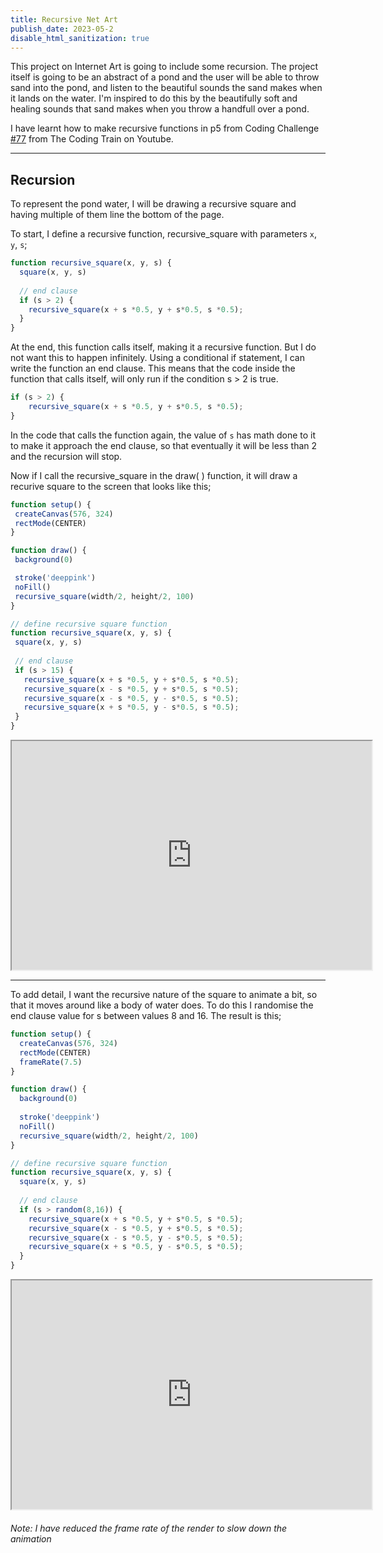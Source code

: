 ```yaml
---
title: Recursive Net Art
publish_date: 2023-05-2
disable_html_sanitization: true
---
```


This project on Internet Art is going to include some recursion. The project itself is going to be an abstract of a pond and the user will be able to throw sand into the pond, and listen to the beautiful sounds the sand makes when it lands on the water. I'm inspired to do this by the beautifully soft and healing sounds that sand makes when you throw a handfull over a pond. 

I have learnt how to make recursive functions in p5 from Coding Challenge [#77](https://www.youtube.com/watch?v=jPsZwrV9ld0) from The Coding Train on Youtube.

---
## Recursion ##

To represent the pond water, I will be drawing a recursive square and having multiple of them line the bottom of the page.

To start, I define a recursive function, recursive_square with parameters `x`, `y`, `s`;

```JavaScript
function recursive_square(x, y, s) {
  square(x, y, s)
  
  // end clause
  if (s > 2) {
    recursive_square(x + s *0.5, y + s*0.5, s *0.5);    
  }
}
```
At the end, this function calls itself, making it a recursive function. But I do not want this to happen infinitely. Using a conditional if statement, I can write the function an end clause. This means that the code inside the function that calls itself, will only run if the condition s > 2 is true. 
```JavaScript 
if (s > 2) {
    recursive_square(x + s *0.5, y + s*0.5, s *0.5);
}
```
 In the code that calls the function again, the value of `s` has math done to it to make it approach the end clause, so that eventually it will be less than 2 and the recursion will stop.

 Now if I call the recursive_square in the draw( ) function, it will draw a recurive square to the screen that looks like this;
 ```JavaScript
 function setup() {
  createCanvas(576, 324)
  rectMode(CENTER)
}

function draw() {
  background(0)

  stroke('deeppink')
  noFill()
  recursive_square(width/2, height/2, 100)
}

// define recursive square function
function recursive_square(x, y, s) {
  square(x, y, s)
  
  // end clause
  if (s > 15) {
    recursive_square(x + s *0.5, y + s*0.5, s *0.5);
    recursive_square(x - s *0.5, y + s*0.5, s *0.5);
    recursive_square(x - s *0.5, y - s*0.5, s *0.5);
    recursive_square(x + s *0.5, y - s*0.5, s *0.5);    
  }
}
 ```
 <iframe width = 576 height = 366 src="https://editor.p5js.org/Petridistom/full/VgKY6zMmZ"></iframe>

---

To add detail, I want the recursive nature of the square to animate a bit, so that it moves around like a body of water does. 
To do this I randomise the end clause value for s between values 8 and 16. The result is this;
```JavaScript
function setup() {
  createCanvas(576, 324)
  rectMode(CENTER)
  frameRate(7.5)
}

function draw() {
  background(0)
  
  stroke('deeppink')
  noFill()
  recursive_square(width/2, height/2, 100)
}

// define recursive square function
function recursive_square(x, y, s) {
  square(x, y, s)
  
  // end clause
  if (s > random(8,16)) {
    recursive_square(x + s *0.5, y + s*0.5, s *0.5);
    recursive_square(x - s *0.5, y + s*0.5, s *0.5);
    recursive_square(x - s *0.5, y - s*0.5, s *0.5);
    recursive_square(x + s *0.5, y - s*0.5, s *0.5);    
  }
}
```
<iframe width = 576 height = 366 src="https://editor.p5js.org/Petridistom/full/SbyLPhPaK"></iframe>

###### Note: I have reduced the frame rate of the render to slow down the animation ######